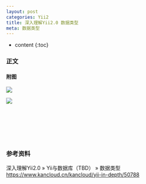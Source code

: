 ```yaml
---
layout: post
categories: Yii2
title: 深入理解Yii2.0 数据类型
meta: 数据类型
---
```

* content
{:toc}

### 正文


#### 附图

![]({{site.baseurl}}/images/20200428/20200428193060.png)

![]({{site.baseurl}}/images/20200428/20200428193061.png)

<br/><br/><br/><br/><br/>
### 参考资料

深入理解Yii2.0 » Yii与数据库（TBD） » 数据类型 <https://www.kancloud.cn/kancloud/yii-in-depth/50788>
